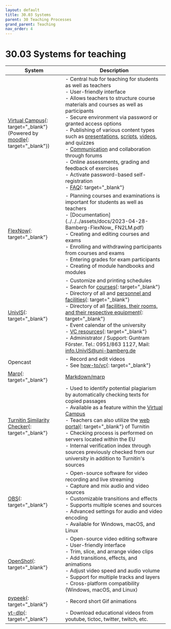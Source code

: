 ```yaml
---
layout: default
title: 30.03 Systems
parent: 30 Teaching Processes
grand_parent: Teaching
nav_order: 4
---
```


# 30.03 Systems for teaching

| System | Description |
---|---|
[Virtual Campus](https://vc.uni-bamberg.de/moodle/mod/page/view.php?id=225164){: target="_blank"}<br>(Powered by [moodle](https://docs.moodle.org/39/de/Hauptseite){: target="_blank"})| - Central hub for teaching for students as well as teachers<br>- User-friendly interface<br>- Allows teachers to structure course materials and courses as well as participants<br>- Secure environment via password or granted access options<br>- Publishing of various content types such as [presentations](#presentation), [scripts](#writing-tools), [videos](#panopto), and quizzes<br>- [Communication](#communication-tools) and collaboration through forums<br>- Online assessments, grading and feedback of exercises<br>- Activate password-based self-registration<br>- [FAQ](https://vc.uni-bamberg.de/mod/glossary/view.php?id=1664511){: target="_blank"}|
[FlexNow](https://www.uni-bamberg.de/pruefungsamt/FlexNow/){: target="_blank"}| - Planning courses and examinations is important for students as well as teachers<br>- [Documentation](../../../assets/docs/2023-04-28-Bamberg-FlexNow_ FN2LM.pdf)<br>- Creating and editing courses and exams<br>- Enrolling and withdrawing participants from courses and exams<br>- Entering grades for exam participants<br>- Creating of module handbooks and modules |
[UnivIS](https://univis.uni-bamberg.de/){: target="_blank"}| - Customize and printing schedules<br>- Search for [courses](https://univis.uni-bamberg.de/form?dsc=anew/lecture&anonymous=1&dir=guk&ref=room&sem=2023s){: target="_blank"}<br>- Directory of all and [personnel and facilities](https://univis.uni-bamberg.de/form?dsc=anew/pande&anonymous=1&dir=guk&ref=room&sem=2023s){: target="_blank"}<br>- Directory of all [facilities, their rooms, and their respective equipment](https://univis.uni-bamberg.de/form?dsc=anew/room:&dir=&anonymous=1&ref=room&sem=2023s){: target="_blank"}<br>- Event calendar of the university<br>- [VC resources](https://vc.uni-bamberg.de/enrol/index.php?id=266){: target="_blank"}<br>- Administrator / Support: Guntram Förster. Tel.: 0951/863 1127, Mail: info.UnivIS@uni-bamberg.de |
Opencast | - Record and edit videos<br>- See [how-to/vc](https://vc.uni-bamberg.de/course/view.php?id=68429){: target="_blank"} |
[Marp](https://marp.app/){: target="_blank"}| [Markdown/marp](../../10-lab/10_processes/10.07.markdown.md) |
[Turnitin Similarity Checker](https://www.uni-bamberg.de/its/turnitin){: target="_blank"}| - Used to identify potential plagiarism by automatically checking texts for copied passages<br>- Available as a feature within the [Virtual Campus](#virtual-campus-powered-by-moodle)<br>- Teachers can also utilize the [web portal](https://www.uni-bamberg.de/its/turnitin){: target="_blank"} of Turnitin<br>- Checking process is performed on servers located within the EU<br>- Internal verification index through sources previously checked from our university in addition to Turnitin's sources|
[OBS](https://obsproject.com/){: target="_blank"}| - Open-source software for video recording and live streaming<br>- Capture and mix audio and video sources<br>- Customizable transitions and effects<br>- Supports multiple scenes and sources<br>- Advanced settings for audio and video encoding<br>- Available for Windows, macOS, and Linux|
[OpenShot](https://www.openshot.org/){: target="_blank"}| - Open-source video editing software<br>- User-friendly interface<br>- Trim, slice, and arrange video clips<br>- Add transitions, effects, and animations<br>- Adjust video speed and audio volume<br>- Support for multiple tracks and layers<br>- Cross-platform compatibility (Windows, macOS, and Linux)|
[pypeek](https://github.com/firatkiral/pypeek){: target="_blank"}| - Record short Gif animations |
[yt-dlp](https://github.com/yt-dlp/yt-dlp){: target="_blank"}| - Download educational videos from youtube, tictoc, twitter, twitch, etc. |

